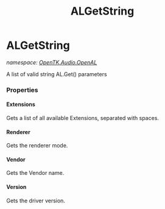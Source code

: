 ﻿---
title: ALGetString
---

# ALGetString
_namespace: [OpenTK.Audio.OpenAL](N-OpenTK.Audio.OpenAL.html)_

A list of valid string AL.Get() parameters



### Properties

#### Extensions
Gets a list of all available Extensions, separated with spaces.
#### Renderer
Gets the renderer mode.
#### Vendor
Gets the Vendor name.
#### Version
Gets the driver version.

